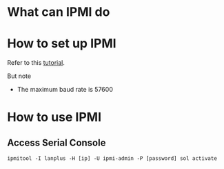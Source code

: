 # What can IPMI do

# How to set up IPMI

Refer to this [tutorial](http://www.alleft.com/sysadmin/ipmi-sol-inexpensive-remote-console/).

But note
* The maximum baud rate is 57600

# How to use IPMI

## Access Serial Console

`ipmitool -I lanplus -H [ip] -U ipmi-admin -P [password] sol activate`
